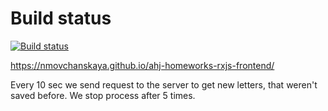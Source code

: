 # Build status

[![Build status](https://ci.appveyor.com/api/projects/status/3iaaf00pwcd7c72q?svg=true)](https://ci.appveyor.com/project/nmovchanskaya/ahj-homeworks-rxjs)  

https://nmovchanskaya.github.io/ahj-homeworks-rxjs-frontend/

Every 10 sec we send request to the server to get new letters, that weren't saved before. 
We stop process after 5 times.
